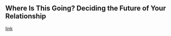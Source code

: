 ## Where Is This Going? Deciding the Future of Your Relationship

[link](https://www.psychologytoday.com/intl/blog/the-psychology-relationships/202102/where-is-going-deciding-the-future-your-relationship)
